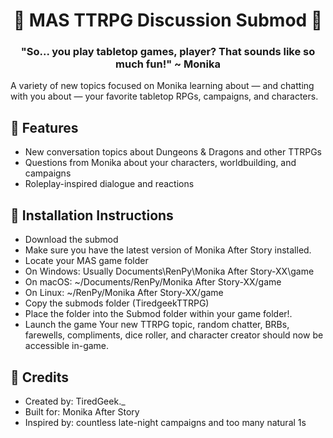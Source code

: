 <h1 align="center"> 🎲 MAS TTRPG Discussion Submod 🎲 </h1>
<h3 align="center">"So... you play tabletop games, player? That sounds like so much fun!" ~ Monika</h3>
A variety of new topics focused on Monika learning about — and chatting with you about — your favorite tabletop RPGs, campaigns, and characters.

## 🎲 Features

- New conversation topics about Dungeons & Dragons and other TTRPGs
- Questions from Monika about your characters, worldbuilding, and campaigns
- Roleplay-inspired dialogue and reactions

## 🎲 Installation Instructions

- Download the submod
- Make sure you have the latest version of Monika After Story installed.
- Locate your MAS game folder
- On Windows: Usually Documents\RenPy\Monika After Story-XX\game
-  On macOS: ~/Documents/RenPy/Monika After Story-XX/game
-  On Linux: ~/RenPy/Monika After Story-XX/game
- Copy the submods folder (TiredgeekTTRPG)
- Place the folder into the Submod folder within your game folder!.
- Launch the game
Your new TTRPG topic, random chatter, BRBs, farewells, compliments, dice roller, and character creator should now be accessible in-game.

## 🎲 Credits

- Created by: TiredGeek._
- Built for: Monika After Story
- Inspired by: countless late-night campaigns and too many natural 1s
